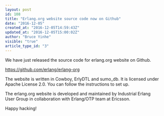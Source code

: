 ```yaml
---
layout: post
id: 108
title: "Erlang.org website source code now on Github"
date: "2016-12-05"
created_at: "2016-12-05T14:59:43Z"
updated_at: "2016-12-05T15:00:02Z"
author: "Bruce Yinhe"
visible: "true"
article_type_id: "3"
---
```


We have just released the source code for erlang.org website on Github. 

<https://github.com/erlang/erlang-org>

The website is written in Cowboy, ErlyDTL and sumo_db. It is licensed under Apache License 2.0. You can follow the instructions to set up. 

The erlang.org website is developed and maintained by Industrial Erlang User Group in collaboration with Erlang/OTP team at Ericsson.

Happy hacking!
